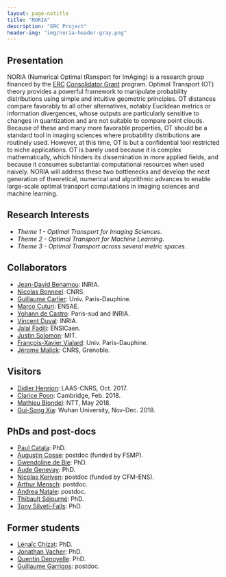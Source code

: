 ```yaml
---
layout: page-notitle
title: "NORIA"
description: "ERC Project"
header-img: "img/noria-header-gray.png"
---
```



Presentation
-------------------
NORIA (Numerical Optimal tRansport for ImAging) is a research group financed by the [ERC](http://erc.europa.eu/) [Consolidator Grant](https://erc.europa.eu/funding-and-grants/funding-schemes/consolidator-grants) program. Optimal Transport (OT) theory provides a powerful framework to manipulate probability distributions using simple and intuitive geometric principles. OT distances compare favorably to all other alternatives, notably Euclidean metrics or information divergences, whose outputs are particularly sensitive to changes in quantization and are not suitable to compare point clouds. Because of these and many more favorable properties, OT should be a standard tool in imaging sciences where probability distributions are routinely used. However, at this time, OT is but a confidential tool restricted to niche applications. OT is barely used because it is complex mathematically, which hinders its dissemination in more applied fields, and because it consumes substantial computational resources when used naively. NORIA will address these two bottlenecks and develop the next generation of theoretical, numerical and algorithmic advances to enable large-scale optimal transport computations in imaging sciences and machine learning.


Research Interests
-------------------

* _Theme 1 - Optimal Transport for Imaging Sciences_.
* _Theme 2 - Optimal Transport for Machine Learning_.
* _Theme 3 - Optimal Transport across several metric spaces_.


Collaborators
-------------------

* [Jean-David Benamou](https://who.rocq.inria.fr/Jean-David.Benamou/): INRIA.
* [Nicolas Bonneel](http://liris.cnrs.fr/~nbonneel/): CNRS.
* [Guillaume Carlier](https://www.ceremade.dauphine.fr/~carlier/): Univ. Paris-Dauphine.
* [Marco Cuturi](http://www.marcocuturi.net): ENSAE.
* [Yohann de Castro](https://www.normalesup.org/~decastro/): Paris-sud and INRIA.
* [Vincent Duval](https://who.rocq.inria.fr/Vincent.Duval/index.html): INRIA.
* [Jalal Fadili](http://www.greyc.ensicaen.fr/~jfadili/): ENSICaen.
* [Justin Solomon](http://people.csail.mit.edu/jsolomon/): MIT.
* [François-Xavier Vialard](https://www.ceremade.dauphine.fr/~vialard/): Univ. Paris-Dauphine.
* [Jérome Malick](https://ljk.imag.fr/membres/Jerome.Malick/): CNRS, Grenoble.

Visitors
-------------------

* [Didier Henrion](https://homepages.laas.fr/henrion/): LAAS-CNRS, Oct. 2017.
* [Clarice Poon](http://www.damtp.cam.ac.uk/user/cmhsp2/): Cambridge, Feb. 2018.
* [Mathieu Blondel](http://mblondel.org/):  NTT, May 2018.
* [Gui-Song Xia](http://captain.whu.edu.cn/xia_En.html): Wuhan University, Nov-Dec. 2018.

PhDs and post-docs
-------------------

* [Paul Catala](https://www.math.ens.fr/fiche-membre/fiche-membre.php?id_membre=361): PhD.
* [Augustin Cosse](http://www.augustincosse.com/): postdoc (funded by FSMP).
* [Gwendoline de Bie](https://www.linkedin.com/in/gwendoline-de-bie-696348bb?ppe=1): PhD.
* [Aude Genevay](https://www.ceremade.dauphine.fr/~genevay/): PhD.
* [Nicolas Keriven](http://people.irisa.fr/Nicolas.Keriven/): postdoc (funded by CFM-ENS).
* [Arthur Mensch](https://www.amensch.fr/): postdoc.
* [Andrea Natale](https://team.inria.fr/mokaplan/publications/): postdoc.
* [Thibault Séjourné](http://www.theses.fr/s208785): PhD.
* [Tony Silveti-Falls](https://archive-www.greyc.fr/index.html): PhD.


Former students
-------------------

* [Lénaïc Chizat](http://lchizat.github.io/): PhD.
* [Jonathan Vacher](https://www.ceremade.dauphine.fr/~vacher/): PhD.
* [Quentin Denoyelle](https://www.ceremade.dauphine.fr/~denoyelle/): PhD.
* [Guillaume Garrigos](http://www.guillaume-garrigos.com/): postdoc.
